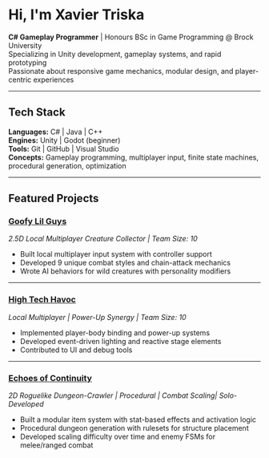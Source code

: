 # Hi, I'm Xavier Triska

**C# Gameplay Programmer** | Honours BSc in Game Programming @ Brock University  
Specializing in Unity development, gameplay systems, and rapid prototyping  
Passionate about responsive game mechanics, modular design, and player-centric experiences

---

## Tech Stack
**Languages:** C# | Java | C++  
**Engines:** Unity | Godot (beginner)  
**Tools:** Git | GitHub | Visual Studio  
**Concepts:** Gameplay programming, multiplayer input, finite state machines, procedural generation, optimization

---

## Featured Projects

### [Goofy Lil Guys](https://store.steampowered.com/app/3565690/Goofy_Lil_Guys/)
*2.5D Local Multiplayer Creature Collector | Team Size: 10*

- Built local multiplayer input system with controller support
- Developed 9 unique combat styles and chain-attack mechanics
- Wrote AI behaviors for wild creatures with personality modifiers

---

### [High Tech Havoc](https://romanxrt.itch.io/high-tech-havoc)
*Local Multiplayer | Power-Up Synergy | Team Size: 10*

- Implemented player-body binding and power-up systems
- Developed event-driven lighting and reactive stage elements
- Contributed to UI and debug tools

---

### [Echoes of Continuity](https://romanxrt.itch.io/echoes-of-continuity)
*2D Roguelike Dungeon-Crawler | Procedural | Combat Scaling| Solo-Developed*

- Built a modular item system with stat-based effects and activation logic
- Procedural dungeon generation with rulesets for structure placement
- Developed scaling difficulty over time and enemy FSMs for melee/ranged combat  
